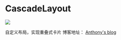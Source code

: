 # CascadeLayout
![](http://upload-images.jianshu.io/upload_images/1833901-b1d864f3b3a839a0.png?imageMogr2/auto-orient/strip%7CimageView2/2/w/1240)


自定义布局，实现重叠式卡片
博客地址：
[Anthony's blog](http://www.jianshu.com/p/c08b7d8fbe47)

